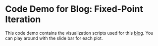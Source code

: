 # Code Demo for Blog: Fixed-Point Iteration
This code demo contains the visualization scripts used for this [blog](https://www.ancientree.ac.cn/blog/fixed-point-iteration). You can play around with the slide bar for each plot.
